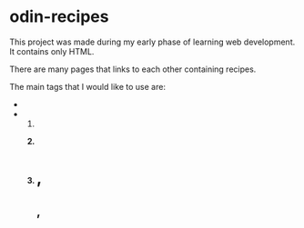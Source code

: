 # odin-recipes
This project was made during my early phase of learning web development. It contains only HTML.

There are many pages that links to each other containing recipes.

The main tags that I would like to use are:
- <a>
- <ol>
- <strong>
- <p>
- <h1>, <h2>, <h3>

